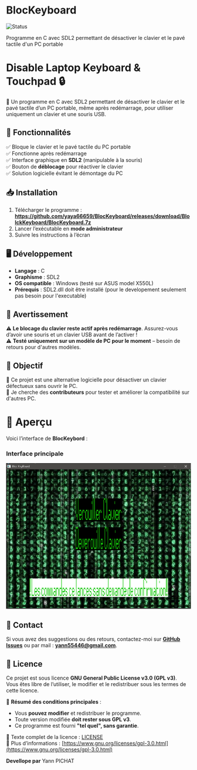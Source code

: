# BlocKeyboard
![Status](https://img.shields.io/badge/Status-Beta-yellow?style=for-the-badge)  

Programme en C avec SDL2 permettant de désactiver le clavier et le pavé tactile d'un PC portable


# Disable Laptop Keyboard & Touchpad 🔒

🚀 Un programme en C avec SDL2 permettant de désactiver le clavier et le pavé tactile d’un PC portable, même après redémarrage, pour utiliser uniquement un clavier et une souris USB.

## 📌 Fonctionnalités
✅ Bloque le clavier et le pavé tactile du PC portable  
✅ Fonctionne après redémarrage  
✅ Interface graphique en **SDL2** (manipulable à la souris)  
✅ Bouton de **déblocage** pour réactiver le clavier  
✅ Solution logicielle évitant le démontage du PC  

## 📥 Installation
1. Télécharger le programme : **https://github.com/yaya66659/BlocKeyboard/releases/download/BlolckKeyboard/BlocKeyboard.7z**  
2. Lancer l’exécutable en **mode administrateur**  
3. Suivre les instructions à l’écran  

## 🖥️ Développement
- **Langage** : C  
- **Graphisme** : SDL2  
- **OS compatible** : Windows (testé sur ASUS model X550L)  
- **Prérequis** : SDL2.dll doit être installé  (pour le developement seulement pas besoin pour l'executable)

## 📢 Avertissement
⚠️ **Le blocage du clavier reste actif après redémarrage**. Assurez-vous d’avoir une souris et un clavier USB avant de l’activer !  
⚠️ **Testé uniquement sur un modèle de PC pour le moment** – besoin de retours pour d'autres modèles.  

## 🎯 Objectif
📌 Ce projet est une alternative logicielle pour désactiver un clavier défectueux sans ouvrir le PC.  
📌 Je cherche des **contributeurs** pour tester et améliorer la compatibilité sur d'autres PC. 

# 📸 Aperçu

Voici l’interface de **BlocKeybord** :

### Interface principale
![Interface principale](Screenshots/ScreenBlocKeyboard.png)


## 📩 Contact
Si vous avez des suggestions ou des retours, contactez-moi sur **[GitHub Issues](https://github.com/yaya66659/BlocKeyboard/issues)** ou par mail : **yann55446@gmail.com**.  


## 📜 Licence

Ce projet est sous licence **GNU General Public License v3.0 (GPL v3)**.  
Vous êtes libre de l’utiliser, le modifier et le redistribuer sous les termes de cette licence.  

📌 **Résumé des conditions principales** :
- Vous **pouvez modifier** et redistribuer le programme.
- Toute version modifiée **doit rester sous GPL v3**.
- Ce programme est fourni **"tel quel", sans garantie**.  

🔗 Texte complet de la licence : [LICENSE](LICENSE)  
🔗 Plus d’informations : [https://www.gnu.org/licenses/gpl-3.0.html](https://www.gnu.org/licenses/gpl-3.0.html)

**Devellope par**
    Yann PICHAT
